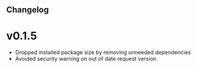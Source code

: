 ## Changelog


# v0.1.5

- Dropped installed package size by removing unneeded dependencies
- Avoided security warning on out of date request version
